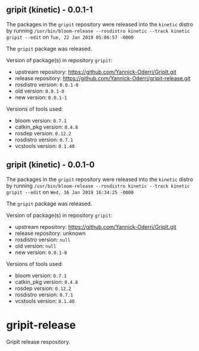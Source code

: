 ## gripit (kinetic) - 0.0.1-1

The packages in the `gripit` repository were released into the `kinetic` distro by running `/usr/bin/bloom-release --rosdistro kinetic --track kinetic gripit --edit` on `Tue, 22 Jan 2019 05:06:57 -0000`

The `gripit` package was released.

Version of package(s) in repository `gripit`:

- upstream repository: https://github.com/Yannick-Oderri/GripIt.git
- release repository: https://github.com/Yannick-Oderri/gripit-release.git
- rosdistro version: `0.0.1-0`
- old version: `0.0.1-0`
- new version: `0.0.1-1`

Versions of tools used:

- bloom version: `0.7.1`
- catkin_pkg version: `0.4.8`
- rosdep version: `0.12.2`
- rosdistro version: `0.7.1`
- vcstools version: `0.1.40`


## gripit (kinetic) - 0.0.1-0

The packages in the `gripit` repository were released into the `kinetic` distro by running `/usr/bin/bloom-release --rosdistro kinetic --track kinetic gripit --edit` on `Wed, 16 Jan 2019 16:34:25 -0000`

The `gripit` package was released.

Version of package(s) in repository `gripit`:

- upstream repository: https://github.com/Yannick-Oderri/GripIt.git
- release repository: unknown
- rosdistro version: `null`
- old version: `null`
- new version: `0.0.1-0`

Versions of tools used:

- bloom version: `0.7.1`
- catkin_pkg version: `0.4.8`
- rosdep version: `0.12.2`
- rosdistro version: `0.7.1`
- vcstools version: `0.1.40`


# gripit-release
GripIt release respository.
